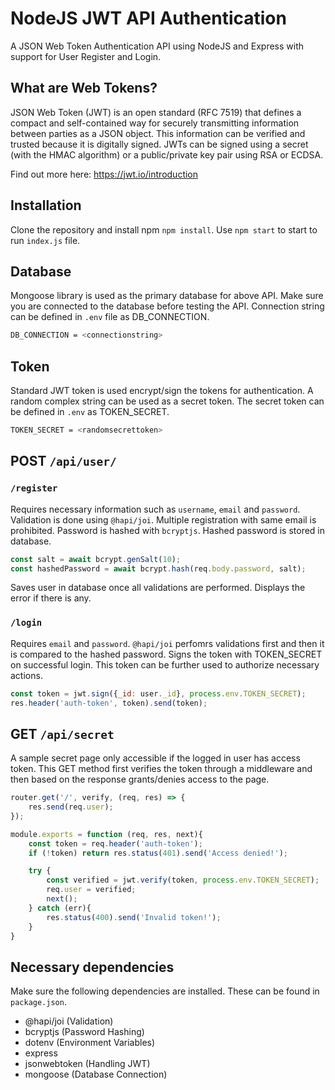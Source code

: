 # NodeJS JWT API Authentication 

A JSON Web Token Authentication API using NodeJS and Express with support for User Register and Login.

## What are Web Tokens?
JSON Web Token (JWT) is an open standard (RFC 7519) that defines a compact and self-contained way for securely transmitting information between parties as a JSON object. This information can be verified and trusted because it is digitally signed. JWTs can be signed using a secret (with the HMAC algorithm) or a public/private key pair using RSA or ECDSA.

Find out more here: https://jwt.io/introduction

## Installation
Clone the repository and install npm ```npm install```. Use ```npm start``` to start to run ```index.js``` file. 

## Database
Mongoose library is used as the primary database for above API. Make sure you are connected to the database before testing the API. Connection string can be defined
in ```.env``` file as DB_CONNECTION.

```sh
DB_CONNECTION = <connectionstring>
```

## Token
Standard JWT token is used encrypt/sign the tokens for authentication. A random complex string can be used as a secret token. The secret token can be defined in 
```.env``` as TOKEN_SECRET.

```sh
TOKEN_SECRET = <randomsecrettoken>
```

## POST ```/api/user/```
### ```/register```
Requires necessary information such as ```username```, ```email``` and ```password```. Validation is done using ```@hapi/joi```. Multiple registration with same
email is prohibited. Password is hashed with ```bcryptjs```. Hashed password is stored in database. 

```javascript
const salt = await bcrypt.genSalt(10);
const hashedPassword = await bcrypt.hash(req.body.password, salt);
```

Saves user in database once all validations are performed. Displays the error if there is any.

### ```/login```
Requires ```email``` and ```password```. ```@hapi/joi``` perfomrs validations first and then it is compared to the hashed password. Signs the token with TOKEN_SECRET on successful login. This token can be further used to authorize necessary actions.

```javascript
const token = jwt.sign({_id: user._id}, process.env.TOKEN_SECRET);
res.header('auth-token', token).send(token);
```

## GET ```/api/secret```
A sample secret page only accessible if the logged in user has access token. This GET method first verifies the token through a middleware and then based on the
response grants/denies access to the page.

```javascript
router.get('/', verify, (req, res) => {
    res.send(req.user);
});
```

```javascript
module.exports = function (req, res, next){
    const token = req.header('auth-token');
    if (!token) return res.status(401).send('Access denied!');

    try {
        const verified = jwt.verify(token, process.env.TOKEN_SECRET);
        req.user = verified;
        next();
    } catch (err){
        res.status(400).send('Invalid token!');
    }
}
```

## Necessary dependencies
Make sure the following dependencies are installed. These can be found in ```package.json```.
* @hapi/joi (Validation)
* bcryptjs (Password Hashing)
* dotenv (Environment Variables)
* express
* jsonwebtoken (Handling JWT)
* mongoose (Database Connection)




